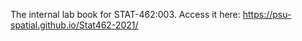 The internal lab book for STAT-462:003.
Access it here: https://psu-spatial.github.io/Stat462-2021/
